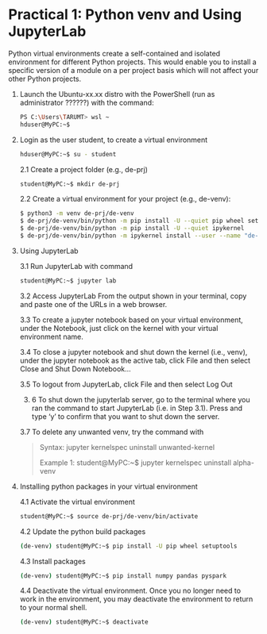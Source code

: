 # Practical 1: Python venv and Using JupyterLab

Python virtual environments create a self-contained and isolated environment for different Python projects. This would enable you to install a specific version of a module on a per project basis which will not affect your other Python projects.

 1. Launch the Ubuntu-xx.xx distro with the PowerShell (run as administrator ??????) with the command:
    ~~~bash
    PS C:\Users\TARUMT> wsl ~
    hduser@MyPC:~$ 
    ~~~

 2. Login as the user student, to create a virtual environment
    ~~~bash
    hduser@MyPC:~$ su - student
    ~~~
    
    2.1 Create a project folder (e.g., de-prj)
      ~~~bash
      student@MyPC:~$ mkdir de-prj
      ~~~

    2.2 Create a virtual environment for your project (e.g., de-venv):
      ~~~bash
      $ python3 -m venv de-prj/de-venv
      $ de-prj/de-venv/bin/python -m pip install -U --quiet pip wheel setuptools 
      $ de-prj/de-venv/bin/python -m pip install -U --quiet ipykernel
      $ de-prj/de-venv/bin/python -m ipykernel install --user --name "de-venv" --display-name  "de-venv"
      ~~~

3. Using JupyterLab

   3.1 Run JupyterLab with command
     ~~~bash
     student@MyPC:~$ jupyter lab
     ~~~

   3.2 Access JupyterLab
       From the output shown in your terminal, copy and paste one of the URLs in a web browser.

   3.3 To create a jupyter notebook based on your virtual environment, under the Notebook, just click on the kernel with your virtual environment name.

   3.4 To close a jupyter notebook and shut down the kernel (i.e., venv), under the jupyter notebook as the active tab, click File and then select Close and Shut Down Notebook…

   3.5 To logout from JupyterLab, click File and then select Log Out

   3. 6 To shut down the jupyterlab server, go to the terminal where you ran the command to start JupyterLab (i.e. in Step 3.1). Press <Ctrl><C> and type ‘y’ to confirm that you want to shut down the server.

   3.7 To delete any unwanted venv, try the command with 
   > Syntax: jupyter kernelspec uninstall unwanted-kernel
   > 
   > Example 1:
   > student@MyPC:~$ jupyter kernelspec uninstall alpha-venv
   > 

4. Installing python packages in your virtual environment

   4.1 Activate the virtual environment
      ~~~bash
      student@MyPC:~$ source de-prj/de-venv/bin/activate
      ~~~

   4.2 Update the python build packages
      ~~~bash
      (de-venv) student@MyPC:~$ pip install -U pip wheel setuptools
      ~~~
     
   4.3 Install packages
      ~~~bash
      (de-venv) student@MyPC:~$ pip install numpy pandas pyspark
      ~~~
      
   4.4 Deactivate the virtual environment. Once you no longer need to work in the environment, you may deactivate the environment to return to your normal shell.
      ~~~bash
      (de-venv) student@MyPC:~$ deactivate
      ~~~
